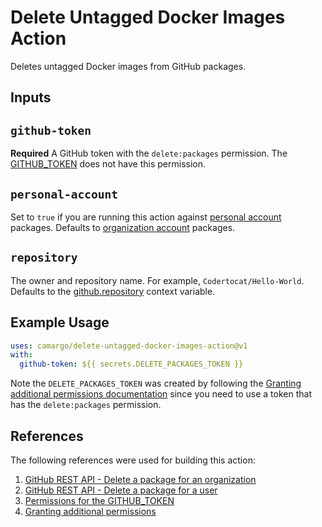 # Delete Untagged Docker Images Action

Deletes untagged Docker images from GitHub packages.

## Inputs

## `github-token`

**Required** A GitHub token with the `delete:packages` permission. The [GITHUB_TOKEN][github-token-permissions] does not have this permission.

## `personal-account`

Set to `true` if you are running this action against [personal account][github-account-types] packages. Defaults to [organization account][github-account-types] packages.

## `repository`

The owner and repository name. For example, `Codertocat/Hello-World`. Defaults to the [github.repository][github-context] context variable.

## Example Usage

```yaml
uses: camargo/delete-untagged-docker-images-action@v1
with:
  github-token: ${{ secrets.DELETE_PACKAGES_TOKEN }}
```

Note the `DELETE_PACKAGES_TOKEN` was created by following the [Granting additional permissions documentation][github-granting-additional-permissions] since you need to use a token that has the `delete:packages` permission.

## References

The following references were used for building this action:

1. [GitHub REST API - Delete a package for an organization](https://docs.github.com/en/rest/reference/packages#delete-a-package-for-an-organization)
1. [GitHub REST API - Delete a package for a user](https://docs.github.com/en/rest/reference/packages#delete-a-package-for-a-user)
1. [Permissions for the GITHUB_TOKEN][github-token-permissions]
1. [Granting additional permissions][github-granting-additional-permissions]

[github-account-types]: https://docs.github.com/en/get-started/learning-about-github/types-of-github-accounts
[github-context]: https://docs.github.com/en/actions/learn-github-actions/contexts#github-context
[github-granting-additional-permissions]: https://docs.github.com/en/actions/security-guides/automatic-token-authentication#granting-additional-permissions
[github-token-permissions]: https://docs.github.com/en/actions/security-guides/automatic-token-authentication#permissions-for-the-github_token
